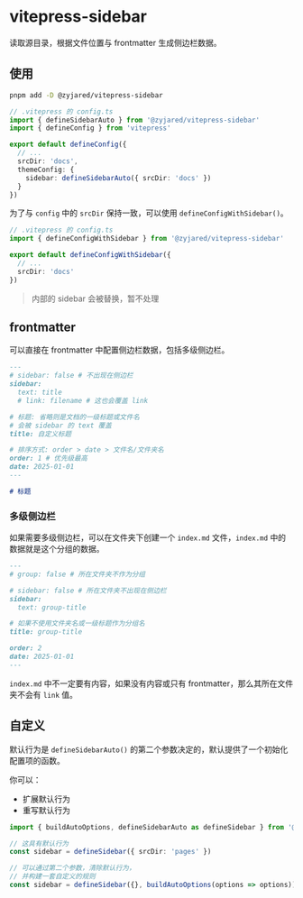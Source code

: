 # vitepress-sidebar

读取源目录，根据文件位置与 frontmatter 生成侧边栏数据。

## 使用

```bash
pnpm add -D @zyjared/vitepress-sidebar
```

```ts
// .vitepress 的 config.ts
import { defineSidebarAuto } from '@zyjared/vitepress-sidebar'
import { defineConfig } from 'vitepress'

export default defineConfig({
  // ...
  srcDir: 'docs',
  themeConfig: {
    sidebar: defineSidebarAuto({ srcDir: 'docs' })
  }
})
```

为了与 `config` 中的 `srcDir` 保持一致，可以使用 `defineConfigWithSidebar()`。

```ts
// .vitepress 的 config.ts
import { defineConfigWithSidebar } from '@zyjared/vitepress-sidebar'

export default defineConfigWithSidebar({
  // ...
  srcDir: 'docs'
})
```

> 内部的 sidebar 会被替换，暂不处理

## frontmatter

可以直接在 frontmatter 中配置侧边栏数据，包括多级侧边栏。

```md
---
# sidebar: false # 不出现在侧边栏
sidebar:
  text: title
  # link: filename # 这也会覆盖 link

# 标题: 省略则是文档的一级标题或文件名
# 会被 sidebar 的 text 覆盖
title: 自定义标题

# 排序方式: order > date > 文件名/文件夹名
order: 1 # 优先级最高
date: 2025-01-01
---

# 标题
```

### 多级侧边栏

如果需要多级侧边栏，可以在文件夹下创建一个 `index.md` 文件，`index.md` 中的数据就是这个分组的数据。

```md
---
# group: false # 所在文件夹不作为分组

# sidebar: false # 所在文件夹不出现在侧边栏
sidebar:
  text: group-title

# 如果不使用文件夹名或一级标题作为分组名
title: group-title

order: 2
date: 2025-01-01
---
```

`index.md` 中不一定要有内容，如果没有内容或只有 frontmatter，那么其所在文件夹不会有 `link` 值。

## 自定义

默认行为是 `defineSidebarAuto()` 的第二个参数决定的，默认提供了一个初始化配置项的函数。

你可以：

- 扩展默认行为
- 重写默认行为

```ts
import { buildAutoOptions, defineSidebarAuto as defineSidebar } from '@zyjared/vitepress-sidebar'

// 这具有默认行为
const sidebar = defineSidebar({ srcDir: 'pages' })

// 可以通过第二个参数，清除默认行为，
// 并构建一套自定义的规则
const sidebar = defineSidebar({}, buildAutoOptions(options => options))
```
